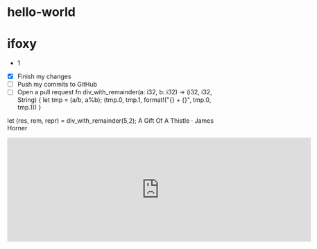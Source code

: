 # hello-world
# ifoxy
* 1
- [x] Finish my changes
- [ ] Push my commits to GitHub
- [ ] Open a pull request
fn div_with_remainder(a: i32, b: i32) -> (i32, i32, String) {
    let tmp = (a/b, a%b);
    (tmp.0, tmp.1, format!("{} + {}", tmp.0, tmp.1))
}

let (res, rem, repr) = div_with_remainder(5,2);
A Gift Of A Thistle · James Horner
<iframe id="dzplayer" dztype="dzplayer" src="http://developers.deezer.com/en/plugins/player?playlist=true&width=700&height=240&autoplay=false&type=tracks&id=65442206" scrolling="no" frameborder="0" style="border:none; overflow:hidden;" width="700" height="240" allowTransparency="true"></iframe>
